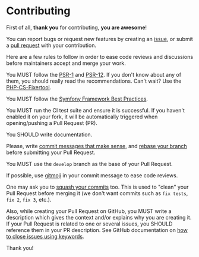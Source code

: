 # Contributing

First of all, **thank you** for contributing, **you are awesome**!

You can report bugs or request new features by creating an [issue](https://github.com/Monogramm/ldap-all-for-one-manager/issues), or submit a [pull request](https://github.com/Monogramm/ldap-all-for-one-manager/pulls) with your contribution.

Here are a few rules to follow in order to ease code reviews and discussions before maintainers accept and merge your work.

You MUST follow the [PSR-1](http://www.php-fig.org/psr/1/) and [PSR-12](http://www.php-fig.org/psr/2/). If you don't know about any of them, you should really read the recommendations. Can't wait? Use the [PHP-CS-Fixertool](http://cs.sensiolabs.org/).

You MUST follow the [Symfony Framework Best Practices](https://symfony.com/doc/current/best_practices.html).

You MUST run the CI test suite and ensure it is successful. If you haven't enabled it on your fork, it will be automatically triggered when opening/pushing a Pull Request (PR).

You SHOULD write documentation.

Please, write [commit messages that make sense](http://tbaggery.com/2008/04/19/a-note-about-git-commit-messages.html), and [rebase your branch](http://git-scm.com/book/en/Git-Branching-Rebasing) before submitting your Pull Request.

You MUST use the `develop` branch as the base of your Pull Request.

If possible, use [gitmoji](https://gitmoji.carloscuesta.me/) in your commit message to ease code reviews.

One may ask you to [squash your commits](http://gitready.com/advanced/2009/02/10/squashing-commits-with-rebase.html) too. This is used to "clean" your Pull Request before merging it (we don't want commits such as `fix tests`, `fix 2`, `fix 3`, etc.).

Also, while creating your Pull Request on GitHub, you MUST write a description which gives the context and/or explains why you are creating it. If your Pull Request is related to one or several issues, you SHOULD reference them in your PR description. See GitHub documentation on [how to close issues using keywords](https://help.github.com/en/articles/closing-issues-using-keywords).

Thank you!
